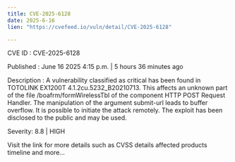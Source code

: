 ```yaml
---
title: CVE-2025-6128
date: 2025-6-16
lien: "https://cvefeed.io/vuln/detail/CVE-2025-6128"

---
```


CVE ID : CVE-2025-6128

Published :  June 16
2025
4:15 p.m. | 5 hours
36 minutes ago

Description : A vulnerability classified as critical has been found in TOTOLINK EX1200T 4.1.2cu.5232_B20210713. This affects an unknown part of the file /boafrm/formWirelessTbl of the component HTTP POST Request Handler. The manipulation of the argument submit-url leads to buffer overflow. It is possible to initiate the attack remotely. The exploit has been disclosed to the public and may be used.

Severity: 8.8 | HIGH

Visit the link for more details
such as CVSS details
affected products
timeline
and more...
